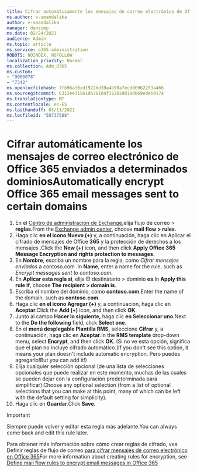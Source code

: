 ```yaml
---
title: Cifrar automáticamente los mensajes de correo electrónico de Office 365 enviados a determinados dominios
ms.author: v-smandalika
author: v-smandalika
manager: dansimp
ms.date: 02/24/2021
audience: Admin
ms.topic: article
ms.service: o365-administration
ROBOTS: NOINDEX, NOFOLLOW
localization_priority: Normal
ms.collection: Adm_O365
ms.custom:
- "9000078"
- "7342"
ms.openlocfilehash: 7fb96a30cd1922bd39a4b99a7ecd869622f3a466
ms.sourcegitcommit: 6312ee31561db36104f32282d019d069ede69174
ms.translationtype: MT
ms.contentlocale: es-ES
ms.lasthandoff: 03/11/2021
ms.locfileid: "50737588"
---
```

# <a name="automatically-encrypt-office-365-email-messages-sent-to-certain-domains"></a><span data-ttu-id="8ab36-102">Cifrar automáticamente los mensajes de correo electrónico de Office 365 enviados a determinados dominios</span><span class="sxs-lookup"><span data-stu-id="8ab36-102">Automatically encrypt Office 365 email messages sent to certain domains</span></span>

1. <span data-ttu-id="8ab36-103">En el [Centro de administración de Exchange,](https://outlook.office365.com/ecp/)elija flujo de correo > **reglas**.</span><span class="sxs-lookup"><span data-stu-id="8ab36-103">From the [Exchange admin center](https://outlook.office365.com/ecp/), choose **mail flow > rules**.</span></span> 
2. <span data-ttu-id="8ab36-104">Haga clic **en el icono Nuevo (+)** y, a continuación, haga clic en Aplicar el cifrado de mensajes de Office **365** y la protección de derechos a los mensajes .</span><span class="sxs-lookup"><span data-stu-id="8ab36-104">Click the **New (+)** icon, and then click **Apply Office 365 Message Encryption and rights protection to messages**.</span></span>
3. <span data-ttu-id="8ab36-105">En **Nombre**, escriba un nombre para la regla, como *Cifrar mensajes enviados* a contoso.com .</span><span class="sxs-lookup"><span data-stu-id="8ab36-105">In **Name**, enter a name for the rule, such as *Encrypt messages sent to contoso.com*.</span></span>
4. <span data-ttu-id="8ab36-106">En **Aplicar esta regla si**, elija El destinatario > dominio **es**.</span><span class="sxs-lookup"><span data-stu-id="8ab36-106">In **Apply this rule if**, choose **The recipient > domain is**.</span></span> 
5. <span data-ttu-id="8ab36-107">Escriba el nombre del dominio, como **contoso.com**.</span><span class="sxs-lookup"><span data-stu-id="8ab36-107">Enter the name of the domain, such as **contoso.com**.</span></span>
6. <span data-ttu-id="8ab36-108">Haga clic **en el icono Agregar (+)** y, a continuación, haga clic en **Aceptar**.</span><span class="sxs-lookup"><span data-stu-id="8ab36-108">Click the **Add (+)** icon, and then click **OK**.</span></span>
7. <span data-ttu-id="8ab36-109">Junto al campo **Hacer lo siguiente,** haga clic **en Seleccionar uno**.</span><span class="sxs-lookup"><span data-stu-id="8ab36-109">Next to the **Do the following** field, click **Select one**.</span></span> 
8. <span data-ttu-id="8ab36-110">En el **menú desplegable Plantilla RMS,** seleccione **Cifrar** y, a continuación, haga clic en **Aceptar**.</span><span class="sxs-lookup"><span data-stu-id="8ab36-110">In the **RMS template** drop-down menu, select **Encrypt**, and then click **OK**.</span></span> <span data-ttu-id="8ab36-111">(Si no ve esta opción, significa que el plan no incluye cifrado automático.</span><span class="sxs-lookup"><span data-stu-id="8ab36-111">(If you don't see this option, it means your plan doesn't include automatic encryption.</span></span> <span data-ttu-id="8ab36-112">Pero puedes agregarlo!</span><span class="sxs-lookup"><span data-stu-id="8ab36-112">But you can add it!)</span></span>
9. <span data-ttu-id="8ab36-113">Elija cualquier selección opcional (de una lista de selecciones opcionales que puede realizar en este momento, muchas de las cuales se pueden dejar con la configuración predeterminada para simplificar).</span><span class="sxs-lookup"><span data-stu-id="8ab36-113">Choose any optional selection (from a list of optional selections that you can make at this point, many of which can be left with the default setting for simplicity).</span></span>
10. <span data-ttu-id="8ab36-114">Haga clic en **Guardar**.</span><span class="sxs-lookup"><span data-stu-id="8ab36-114">Click **Save**.</span></span>

> [!IMPORTANT]
> <span data-ttu-id="8ab36-115">Siempre puede volver y editar esta regla más adelante.</span><span class="sxs-lookup"><span data-stu-id="8ab36-115">You can always come back and edit this rule later.</span></span>

<span data-ttu-id="8ab36-116">Para obtener más información sobre cómo crear reglas de cifrado, vea Definir reglas de flujo de correo [para cifrar mensajes de correo electrónico en Office 365](https://docs.microsoft.com/microsoft-365/compliance/define-mail-flow-rules-to-encrypt-email)</span><span class="sxs-lookup"><span data-stu-id="8ab36-116">For more information about creating rules for encryption, see [Define mail flow rules to encrypt email messages in Office 365](https://docs.microsoft.com/microsoft-365/compliance/define-mail-flow-rules-to-encrypt-email)</span></span>